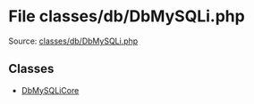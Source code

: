 File classes/db/DbMySQLi.php
=========

Source: [classes/db/DbMySQLi.php](https://github.com/PrestaShop/PrestaShop/blob/1.6.0.2/classes/db/DbMySQLi.php)


Classes
-------

* [DbMySQLiCore](class.DbMySQLiCore.md)

